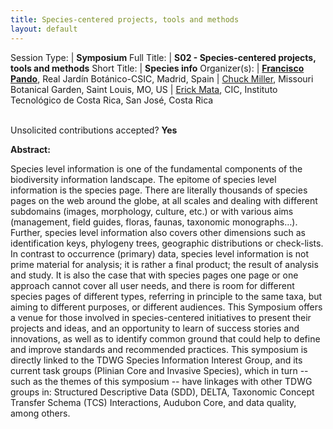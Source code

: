 ```yaml
---
title: Species-centered projects, tools and methods
layout: default
---
```


Session Type: | **Symposium**
Full Title:   | **S02 - Species-centered projects, tools and methods**
Short Title:  | **Species info**
Organizer(s): | **[Francisco Pando](mailto:pando@rjb.csic.es)**, Real Jardín Botánico-CSIC, Madrid, Spain
  | [Chuck Miller](mailto:Chuck.Miller@mobot.org), Missouri Botanical Garden, Saint Louis, MO, US
  | [Erick Mata](emata@itcr.ac.cr), CIC, Instituto Tecnológico de Costa Rica, San José, Costa Rica


<p><br />Unsolicited contributions accepted? <strong>Yes</strong></p> 

<!-- **How many 80-minute sessions are you requesting?** 1
**Is your session open to unsolicited contributions?** Yes
**Technical Requirements:** 
No
-->

**Abstract:** 

Species level information is one of the fundamental components of the biodiversity information landscape. The epitome of species level information is the species page. There are literally thousands of species pages on the web around the globe, at all scales and dealing with different subdomains (images, morphology, culture, etc.) or with various aims (management, field guides, floras, faunas, taxonomic monographs…). Further, species level information also covers other dimensions such as identification keys, phylogeny trees, geographic distributions or check-lists. In contrast to occurrence (primary) data, species level information is not prime material for analysis; it is rather a final product; the result of analysis and study. It is also the case that with species pages one page or one approach cannot cover all user needs, and there is room for different species pages of different types, referring in principle to the same taxa, but aiming to different purposes, or different audiences. This Symposium offers a venue for those involved in species-centered initiatives to present their projects and ideas, and an opportunity to learn of success stories and innovations, as well as to identify common ground that could help to define and improve standards and recommended practices. This symposium is directly linked to the TDWG Species Information Interest Group, and its current task groups (Plinian Core and Invasive Species), which in turn --such as the themes of this symposium -- have linkages with other TDWG groups in: Structured Descriptive Data (SDD), DELTA, Taxonomic Concept Transfer Schema (TCS) Interactions, Audubon Core, and data quality, among others.

